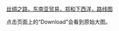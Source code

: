 [丝绸之路，东南亚贸易，郑和下西洋，路线图](https://github.com/alingsjtu/notes/tree/master/maps/Transasia_trade_routes)

点击页面上的“Download”会看到原始大图。
